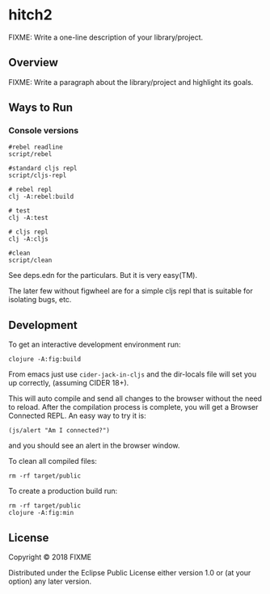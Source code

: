 # hitch2

FIXME: Write a one-line description of your library/project.

## Overview

FIXME: Write a paragraph about the library/project and highlight its goals.

## Ways to Run

### Console versions

    #rebel readline
    script/rebel

    #standard cljs repl
    script/cljs-repl

    # rebel repl
    clj -A:rebel:build

    # test
    clj -A:test

    # cljs repl
    clj -A:cljs

    #clean
    script/clean

See deps.edn for the particulars. But it is very easy(TM).

The later few without figwheel are for a simple cljs repl that is
suitable for isolating bugs, etc.

## Development

To get an interactive development environment run:

    clojure -A:fig:build

From emacs just use `cider-jack-in-cljs` and the dir-locals file will
set you up correctly, (assuming CIDER 18+).

This will auto compile and send all changes to the browser without the
need to reload. After the compilation process is complete, you will
get a Browser Connected REPL. An easy way to try it is:

    (js/alert "Am I connected?")

and you should see an alert in the browser window.

To clean all compiled files:

    rm -rf target/public

To create a production build run:

	rm -rf target/public
	clojure -A:fig:min


## License

Copyright © 2018 FIXME

Distributed under the Eclipse Public License either version 1.0 or (at your option) any later version.
